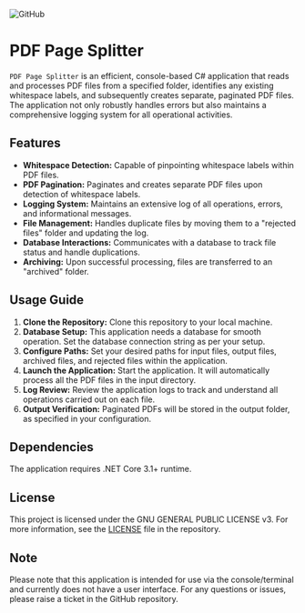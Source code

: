 ![GitHub](https://img.shields.io/github/license/Trendcommerce/pdf-page-splitter)

# PDF Page Splitter

`PDF Page Splitter` is an efficient, console-based C# application that reads and processes PDF files from a specified folder, identifies any existing whitespace labels, and subsequently creates separate, paginated PDF files. The application not only robustly handles errors but also maintains a comprehensive logging system for all operational activities.

## Features

- **Whitespace Detection:** Capable of pinpointing whitespace labels within PDF files.
- **PDF Pagination:** Paginates and creates separate PDF files upon detection of whitespace labels.
- **Logging System:** Maintains an extensive log of all operations, errors, and informational messages.
- **File Management:** Handles duplicate files by moving them to a "rejected files" folder and updating the log.
- **Database Interactions:** Communicates with a database to track file status and handle duplications.
- **Archiving:** Upon successful processing, files are transferred to an "archived" folder.

## Usage Guide

1. **Clone the Repository:** Clone this repository to your local machine.
2. **Database Setup:** This application needs a database for smooth operation. Set the database connection string as per your setup.
3. **Configure Paths:** Set your desired paths for input files, output files, archived files, and rejected files within the application.
4. **Launch the Application:** Start the application. It will automatically process all the PDF files in the input directory.
5. **Log Review:** Review the application logs to track and understand all operations carried out on each file.
6. **Output Verification:** Paginated PDFs will be stored in the output folder, as specified in your configuration.

## Dependencies

The application requires .NET Core 3.1+ runtime.

## License

This project is licensed under the GNU GENERAL PUBLIC LICENSE v3. For more information, see the [LICENSE](LICENSE) file in the repository.

## Note

Please note that this application is intended for use via the console/terminal and currently does not have a user interface. For any questions or issues, please raise a ticket in the GitHub repository.

